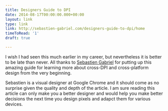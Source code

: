 ```yaml
---
title: Designers Guide to DPI
date: 2014-08-17T00:00:00.000+00:00
layout: link
type: link
link: http://sebastien-gabriel.com/designers-guide-to-dpi/home
timeToRead: '1'
draft: true

---
```

I wish I had seen this much earlier in my career, but nevertheless it is better to be late than never. 
All thanks to [Sebastien Gabriel](http://sebastien-gabriel.com/) for putting up this amazing guide for learning
more about cross-DPI and cross-platform design from the very beginning.

Sebastien is a visual designer at Google Chrome and it should come as no surprise given the quality and depth of the 
article. I am sure reading this article can only make you a better designer and would help you make better decisions 
the next time you design pixels and adapct them for various devices.